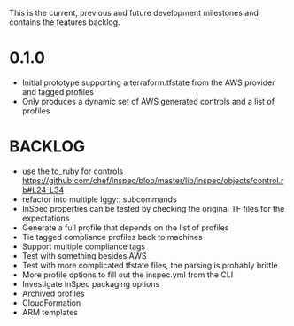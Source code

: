This is the current, previous and future development milestones and contains the features backlog.

# 0.1.0 #
* Initial prototype supporting a terraform.tfstate from the AWS provider and tagged profiles
* Only produces a dynamic set of AWS generated controls and a list of profiles

# BACKLOG #
* use the to_ruby for controls https://github.com/chef/inspec/blob/master/lib/inspec/objects/control.rb#L24-L34
* refactor into multiple Iggy:: subcommands
* InSpec properties can be tested by checking the original TF files for the expectations
* Generate a full profile that depends on the list of profiles
* Tie tagged compliance profiles back to machines
* Support multiple compliance tags
* Test with something besides AWS
* Test with more complicated tfstate files, the parsing is probably brittle
* More profile options to fill out the inspec.yml from the CLI
* Investigate InSpec packaging options
* Archived profiles
* CloudFormation
* ARM templates
